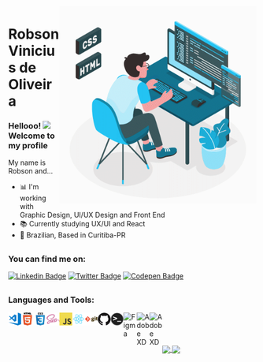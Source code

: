 <!--
### Hi there 👋
**robsonvinicius/robsonvinicius** is a ✨ _special_ ✨ repository because its `README.md` (this file) appears on your GitHub profile.

Here are some ideas to get you started:

- 🔭 I’m currently working on ...
- 🌱 I’m currently learning ...
- 👯 I’m looking to collaborate on ...
- 🤔 I’m looking for help with ...
- 💬 Ask me about ...
- 📫 How to reach me: ...
- 😄 Pronouns: ...
- ⚡ Fun fact: ...

- 🌍 And I also like to travel

:man_technologist:

My name is Robson and ...:

[![Youtube Badge](https://img.shields.io/badge/-YouTube-c14438?style=flat-square&logo=YouTube&logoColor=white&link=https://www.youtube.com/user/robsonvinicius/)](https://www.youtube.com/user/robsonvinicius/)
[![Dribbble Badge](https://img.shields.io/badge/-Dribbble-CC3366?style=flat-square&logo=Dribbble&logoColor=white&link=https://www.twitter.com/robsonviniciusr/)](https://www.twitter.com/robsonviniciusr/)
[![Behance Badge](https://img.shields.io/badge/-Behance-053EFF?style=flat-square&logo=Behance&logoColor=white&link=https://www.twitter.com/robsonviniciusr/)](https://www.twitter.com/robsonviniciusr/)

[![](https://img.shields.io/twitter/url?color=lightblue&label=LinkedIn&logo=Linkedin&logoColor=white&style=for-the-badge&url=https%3A%2F%2Fwww.linkedin.com%2Felicavalheiro)](https://www.linkedin.com/in/elimaracavalheiro/) [![](https://img.shields.io/twitter/url?color=blue&label=Behance&logo=Behance&logoColor=white&style=for-the-badge&url=https%3A%2F%2Fwww.behance.net%2Felimaracavalhe)](https://www.behance.net/elimaracavalhe) ![](https://img.shields.io/badge/Portfolio-soon-green?style=for-the-badge)

[![teste](https://user-images.githubusercontent.com/37448340/87267194-5a2c8c80-c49d-11ea-95a5-993860580961.png)](https://www.linkedin.com/in/milenacarecho/)

-->

<img src="images/animation-readme.gif" min-width="400px" max-width="400px" width="400px" align="right" alt="image">

# Robson Vinicius de Oliveira 

<span align="left">

### Hellooo! <img src="https://media.giphy.com/media/hvRJCLFzcasrR4ia7z/giphy.gif" width="30"> Welcome to my profile
 
<!-- 
### Hellooo! 👋 Welcome to my profile
-->

My name is Robson and...

 <!-- - 😄 I really like to learn --> 
 - 📊 I'm working with Graphic Design, UI/UX Design and Front End
 - 📚 Currently studying UX/UI and React
 - 🏡 Brazilian, Based in Curitiba-PR 
 
</span>

## 

<span align="left">
 
### You can find me on:

 [![Linkedin Badge](https://img.shields.io/badge/-LinkedIn-blue?style=flat-square&logo=Linkedin&logoColor=white&link=https://www.linkedin.com/in/robson-vinicius/)](https://www.linkedin.com/in/robson-vinicius/)
[![Twitter Badge](https://img.shields.io/badge/-Twitter-1DA1F2?style=flat-square&logo=Twitter&logoColor=white&link=https://www.twitter.com/robsonviniciusr/)](https://www.twitter.com/robsonviniciusr/)
[![Codepen Badge](https://img.shields.io/badge/-Codepen-000?style=flat-square&logo=Codepen&logoColor=white&link=https://codepen.io/robsonvinicius)](https://codepen.io/robsonvinicius)

</span>

##

### Languages and Tools:
<img align="left" alt="Visual Studio Code" width="26px" src="https://raw.githubusercontent.com/github/explore/80688e429a7d4ef2fca1e82350fe8e3517d3494d/topics/visual-studio-code/visual-studio-code.png" />
<img align="left" alt="HTML5" width="26px" src="https://raw.githubusercontent.com/github/explore/80688e429a7d4ef2fca1e82350fe8e3517d3494d/topics/html/html.png" />
<img align="left" alt="CSS3" width="26px" src="https://raw.githubusercontent.com/github/explore/80688e429a7d4ef2fca1e82350fe8e3517d3494d/topics/css/css.png" />
<img align="left" alt="Sass" width="26px" src="https://raw.githubusercontent.com/github/explore/80688e429a7d4ef2fca1e82350fe8e3517d3494d/topics/sass/sass.png" />
<img align="left" alt="JavaScript" width="26px" src="https://raw.githubusercontent.com/github/explore/80688e429a7d4ef2fca1e82350fe8e3517d3494d/topics/javascript/javascript.png" />
<img align="left" alt="React" width="26px" src="https://raw.githubusercontent.com/github/explore/80688e429a7d4ef2fca1e82350fe8e3517d3494d/topics/react/react.png" />
<!-- <img align="left" alt="Gatsby" width="26px" src="https://raw.githubusercontent.com/github/explore/e94815998e4e0713912fed477a1f346ec04c3da2/topics/gatsby/gatsby.png" /> -->
<!-- <img align="left" alt="GraphQL" width="26px" src="https://raw.githubusercontent.com/github/explore/80688e429a7d4ef2fca1e82350fe8e3517d3494d/topics/graphql/graphql.png" /> -->
<!-- <img align="left" alt="Node.js" width="26px" src="https://raw.githubusercontent.com/github/explore/80688e429a7d4ef2fca1e82350fe8e3517d3494d/topics/nodejs/nodejs.png" /> -->
<!-- <img align="left" alt="Deno" width="26px" src="https://raw.githubusercontent.com/github/explore/361e2821e2dea67711cde99c9c40ed357061cf27/topics/deno/deno.png" />-->
<!-- <img align="left" alt="SQL" width="26px" src="https://raw.githubusercontent.com/github/explore/80688e429a7d4ef2fca1e82350fe8e3517d3494d/topics/sql/sql.png" /> -->
<!-- <img align="left" alt="MySQL" width="26px" src="https://raw.githubusercontent.com/github/explore/80688e429a7d4ef2fca1e82350fe8e3517d3494d/topics/mysql/mysql.png" /> -->
<img align="left" alt="Git" width="26px" src="https://raw.githubusercontent.com/github/explore/80688e429a7d4ef2fca1e82350fe8e3517d3494d/topics/git/git.png" />
<img align="left" alt="GitHub" width="26px" src="https://raw.githubusercontent.com/github/explore/78df643247d429f6cc873026c0622819ad797942/topics/github/github.png" />
<img align="left" alt="Terminal" width="26px" src="https://raw.githubusercontent.com/github/explore/80688e429a7d4ef2fca1e82350fe8e3517d3494d/topics/terminal/terminal.png" />
<img align="left" alt="Figma" width="27px" src="https://miro.medium.com/max/670/0*UTBrDcrJ6SbePBzR" />
<img align="left" alt="Adobe XD" width="26px" src="https://upload.wikimedia.org/wikipedia/commons/thumb/c/c2/Adobe_XD_CC_icon.svg/1200px-Adobe_XD_CC_icon.svg.png" />
<img align="left" alt="Adobe XD" width="26px" src="https://logodownload.org/wp-content/uploads/2019/10/photoshop-logo-0.png" />



<br><br>

<br>

 <!-- Gráfico de linguagens mais utilizadas 
 ![1](https://github-readme-stats.vercel.app/api/top-langs/?username=RobsonVinicius&theme=blue-green)

-->


<!--

[![Robson's github stats](https://github-readme-stats.vercel.app/api?username=RobsonVinicius&theme=default&hide=contribs,prs,stars&show_icons=true&include_all_commits=true)](https://github.com/anuraghazra/github-readme-stats)

[![Top Langs](https://github-readme-stats.vercel.app/api/top-langs/?username=RobsonVinicius&layout=compact&theme=material-palenight)](https://github.com/anuraghazra/github-readme-stats) 

--> 
 
<a href="https://github.com/anuraghazra/convoychat">
  <img align="center" src="https://github-readme-stats.vercel.app/api?username=RobsonVinicius&hide=contribs,prs&show_icons=true&include_all_commits=true&layout=compact&hide_border=true&theme=default" />
</a>

<a href="https://github.com/anuraghazra/github-readme-stats">
  <img align="center" src="https://github-readme-stats.vercel.app/api/top-langs/?username=RobsonVinicius&layout=compact&hide_border=true&theme=default" />
</a>





